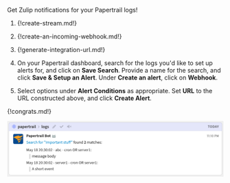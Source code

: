 Get Zulip notifications for your Papertrail logs!

1. {!create-stream.md!}

1. {!create-an-incoming-webhook.md!}

1. {!generate-integration-url.md!}

1. On your Papertrail dashboard, search for the logs you'd like
   to set up alerts for, and click on **Save Search**. Provide a
   name for the search, and click **Save & Setup an Alert**.
   Under **Create an alert**, click on **Webhook**.

1. Select options under **Alert Conditions** as appropriate.
   Set **URL** to the URL constructed above, and click
   **Create Alert**.

{!congrats.md!}

![](/static/images/integrations/papertrail/001.png)
